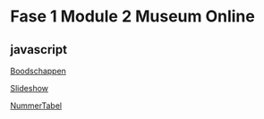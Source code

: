 # Fase 1 Module 2 Museum Online
## javascript

[Boodschappen](http://32813.hosts1.ma-cloud.nl/Boodschappen/)

[Slideshow](http://32813.hosts1.ma-cloud.nl/JS-Slideshow/)

[NummerTabel](http://32813.hosts1.ma-cloud.nl/pages/NummerTabel/)
